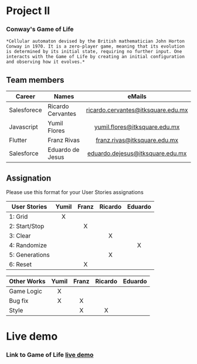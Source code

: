 # Project II

### Conway's Game of Life
 	*Cellular automaton devised by the British mathematician John Horton Conway in 1970. It is a zero-player game, meaning that its evolution is determined by its initial state, requiring no further input. One interacts with the Game of Life by creating an initial configuration and observing how it evolves.*

## Team members

|    Career   | Names             | eMails                             |
|     ---     | ----------------- | :---:                              |
| Salesforece | Ricardo Cervantes | ricardo.cervantes@itksquare.edu.mx |
| Javascript  | Yumil Flores      | yumil.flores@itksquare.edu.mx      |
| Flutter     | Franz Rivas       | franz.rivas@itksquare.edu.mx       |
| Salesforce  | Eduardo de Jesus  | eduardo.dejesus@itksquare.edu.mx   |

## Assignation 

Please use this format for your User Stories assignations

| User Stories     | Yumil | Franz | Ricardo | Eduardo |
| ---------------- | :---: | :---: |  :---:  |  :---:  |
| 1: Grid          |   X   |       |         |         |
| 2: Start/Stop    |       |   X   |         |         |
| 3: Clear         |       |       |    X    |         |
| 4: Randomize     |       |       |         |    X    |
| 5: Generations   |       |       |    X    |         |
| 6: Reset         |       |   X   |         |         |

| Other Works      | Yumil | Franz | Ricardo | Eduardo |
| ---------------- | :---: | :---: |  :---:  |  :---:  |
| Game Logic       |   X   |       |         |         |
| Bug fix          |   X   |   X   |         |         |
| Style            |       |   X   |    X    |         |

# Live demo

### Link to Game of Life [live demo](url_here_please)

